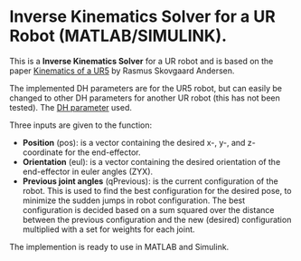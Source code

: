 # Inverse Kinematics Solver for a UR Robot (MATLAB/SIMULINK).
This is a **Inverse Kinematics Solver** for a UR robot and is based on the paper [Kinematics of a UR5](http://rasmusan.blog.aau.dk/files/ur5_kinematics.pdf) by Rasmus Skovgaard Andersen. 

The implemented DH parameters are for the UR5 robot, but can easily be changed to other DH parameters for another UR robot (this has not been tested). The [DH parameter](https://www.universal-robots.com/articles/ur/application-installation/dh-parameters-for-calculations-of-kinematics-and-dynamics) used.

Three inputs are given to the function:
- **Position** (pos): is a vector containing the desired x-, y-, and z-coordinate for the end-effector.
- **Orientation** (eul): is a vector containing the desired orientation of the end-effector in euler angles (ZYX).
- **Previous joint angles** (qPrevious): is the current configuration of the robot. This is used to find the best configuration for the desired pose, to minimize the sudden jumps in robot configuration. The best configuration is decided based on a sum squared over the distance between the previous configuration and the new (desired) configuration multiplied with a set for weights for each joint.

The implemention is ready to use in MATLAB and Simulink.
